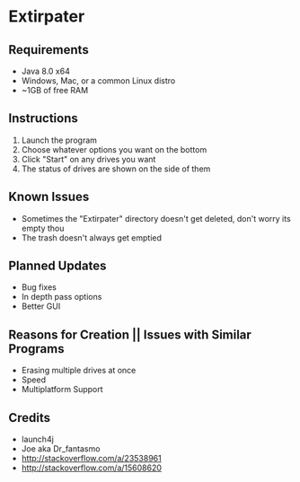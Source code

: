 Extirpater
==========

Requirements
------------
- Java 8.0 x64
- Windows, Mac, or a common Linux distro
- ~1GB of free RAM

Instructions
------------
1. Launch the program
2. Choose whatever options you want on the bottom
3. Click "Start" on any drives you want
4. The status of drives are shown on the side of them

Known Issues
------------
- Sometimes the "Extirpater" directory doesn't get deleted, don't worry its empty thou
- The trash doesn't always get emptied

Planned Updates
---------------
- Bug fixes
- In depth pass options
- Better GUI

Reasons for Creation || Issues with Similar Programs
----------------------------------------------------
- Erasing multiple drives at once
- Speed
- Multiplatform Support

Credits
-------
- launch4j
- Joe aka Dr_fantasmo
- http://stackoverflow.com/a/23538961
- http://stackoverflow.com/a/15608620
